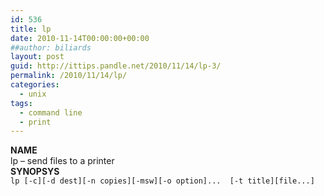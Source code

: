 ```yaml
---
id: 536
title: lp
date: 2010-11-14T00:00:00+00:00
##author: biliards
layout: post
guid: http://ittips.pandle.net/2010/11/14/lp-3/
permalink: /2010/11/14/lp/
categories:
  - unix
tags:
  - command line
  - print
---
```

**NAME**  
lp &#8211; send files to a printer  
**SYNOPSYS**  
`lp [-c][-d dest][-n copies][-msw][-o option]...  [-t title][file...]`

